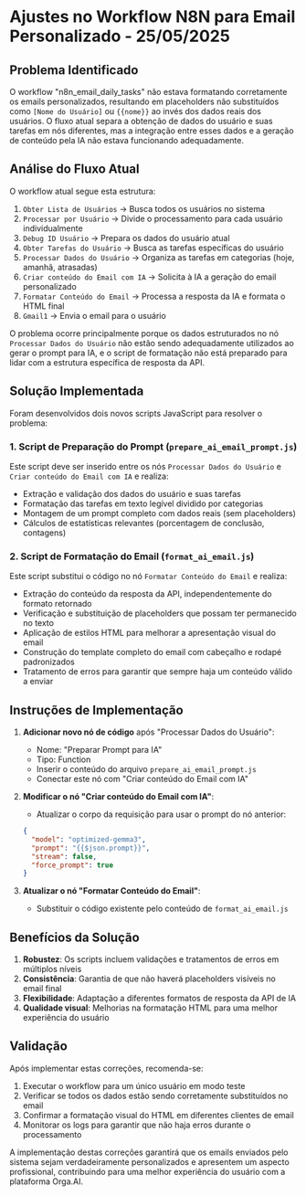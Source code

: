 # Ajustes no Workflow N8N para Email Personalizado - 25/05/2025

## Problema Identificado

O workflow "n8n_email_daily_tasks" não estava formatando corretamente os emails personalizados, resultando em placeholders não substituídos como `[Nome do Usuário]` ou `{{nome}}` ao invés dos dados reais dos usuários. O fluxo atual separa a obtenção de dados do usuário e suas tarefas em nós diferentes, mas a integração entre esses dados e a geração de conteúdo pela IA não estava funcionando adequadamente.

## Análise do Fluxo Atual

O workflow atual segue esta estrutura:
1. `Obter Lista de Usuários` → Busca todos os usuários no sistema
2. `Processar por Usuário` → Divide o processamento para cada usuário individualmente 
3. `Debug ID Usuário` → Prepara os dados do usuário atual
4. `Obter Tarefas do Usuário` → Busca as tarefas específicas do usuário
5. `Processar Dados do Usuário` → Organiza as tarefas em categorias (hoje, amanhã, atrasadas)
6. `Criar conteúdo do Email com IA` → Solicita à IA a geração do email personalizado
7. `Formatar Conteúdo do Email` → Processa a resposta da IA e formata o HTML final
8. `Gmail1` → Envia o email para o usuário

O problema ocorre principalmente porque os dados estruturados no nó `Processar Dados do Usuário` não estão sendo adequadamente utilizados ao gerar o prompt para IA, e o script de formatação não está preparado para lidar com a estrutura específica de resposta da API.

## Solução Implementada

Foram desenvolvidos dois novos scripts JavaScript para resolver o problema:

### 1. Script de Preparação do Prompt (`prepare_ai_email_prompt.js`)

Este script deve ser inserido entre os nós `Processar Dados do Usuário` e `Criar conteúdo do Email com IA` e realiza:

- Extração e validação dos dados do usuário e suas tarefas
- Formatação das tarefas em texto legível dividido por categorias
- Montagem de um prompt completo com dados reais (sem placeholders)
- Cálculos de estatísticas relevantes (porcentagem de conclusão, contagens)

### 2. Script de Formatação do Email (`format_ai_email.js`) 

Este script substitui o código no nó `Formatar Conteúdo do Email` e realiza:

- Extração do conteúdo da resposta da API, independentemente do formato retornado
- Verificação e substituição de placeholders que possam ter permanecido no texto
- Aplicação de estilos HTML para melhorar a apresentação visual do email
- Construção do template completo do email com cabeçalho e rodapé padronizados
- Tratamento de erros para garantir que sempre haja um conteúdo válido a enviar

## Instruções de Implementação

1. **Adicionar novo nó de código** após "Processar Dados do Usuário":
   - Nome: "Preparar Prompt para IA"
   - Tipo: Function
   - Inserir o conteúdo do arquivo `prepare_ai_email_prompt.js`
   - Conectar este nó com "Criar conteúdo do Email com IA"

2. **Modificar o nó "Criar conteúdo do Email com IA"**:
   - Atualizar o corpo da requisição para usar o prompt do nó anterior:
   ```json
   {
     "model": "optimized-gemma3",
     "prompt": "{{$json.prompt}}",
     "stream": false,
     "force_prompt": true
   }
   ```

3. **Atualizar o nó "Formatar Conteúdo do Email"**:
   - Substituir o código existente pelo conteúdo de `format_ai_email.js`

## Benefícios da Solução

1. **Robustez**: Os scripts incluem validações e tratamentos de erros em múltiplos níveis
2. **Consistência**: Garantia de que não haverá placeholders visíveis no email final
3. **Flexibilidade**: Adaptação a diferentes formatos de resposta da API de IA
4. **Qualidade visual**: Melhorias na formatação HTML para uma melhor experiência do usuário

## Validação

Após implementar estas correções, recomenda-se:

1. Executar o workflow para um único usuário em modo teste
2. Verificar se todos os dados estão sendo corretamente substituídos no email
3. Confirmar a formatação visual do HTML em diferentes clientes de email
4. Monitorar os logs para garantir que não haja erros durante o processamento

A implementação destas correções garantirá que os emails enviados pelo sistema sejam verdadeiramente personalizados e apresentem um aspecto profissional, contribuindo para uma melhor experiência do usuário com a plataforma Orga.AI.
